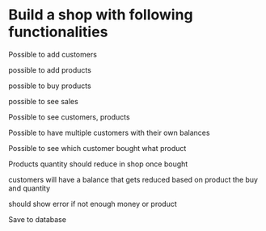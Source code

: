 # Build a shop with following functionalities

Possible to add customers

possible to add products

possible to buy products

possible to see sales

Possible to see customers, products

Possible to have multiple customers with their own balances

Possible to see which customer bought what product

Products quantity should reduce in shop once bought

customers will have a balance that gets reduced based on product the buy and quantity

should show error if not enough money or product

Save to database
